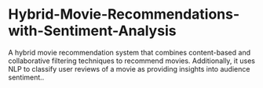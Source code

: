 # Hybrid-Movie-Recommendations-with-Sentiment-Analysis

A hybrid movie recommendation system that combines content-based and collaborative filtering techniques to recommend movies. Additionally, it uses NLP to classify user reviews of a movie as providing insights into audience sentiment..
